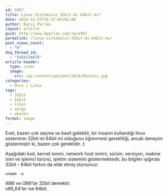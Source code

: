 ```yaml
---
id: 1967
title: Linux Sisteminiz 32bit mi 64bit mi?
date: 2014-12-25T16:37:03+02:00
author: Barış Parlan
layout: article
guid: http://www.bparlan.com/?p=1967
permalink: /linux-sisteminiz-32bit-mi-64bit-mi/
post_views_count:
  - "0"
dsq_thread_id:
  - "5484134076"
article header:
  type: cover
  image:
    src: /wp-content/uploads/2014/09/unix.jpg
categories:
  - Unix | Linux
tags:
  - 32bit
  - 64bit
  - linux
  - sorgu
  - ubuntu
format: image
---
```


Evet, bazen çok saçma ve basit gelebilir, bir insanın kullandığı linux sisteminin 32bit mi 64bit mi olduğunu öğrenmesi gerekliliği, ancak deneyim göstermiştir ki, bazen çok gereklidir. (:

Aşağıdaki kod, kernel ismini, network host ismini, sürüm, versiyon, makine ismi ve işlemci türünü, işletim sistemini göstermektedir, bu bilgiler ışığında 32bit &#8211; 64bit farkını da elde etmiş olursunuz:

`uname -a`

i686 ve i386&#8217;lar 32bit demektir.  
x86_64&#8217;ler ise 64bit.
